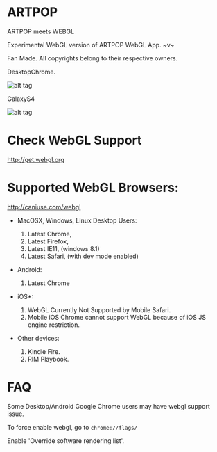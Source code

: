 ARTPOP
======
ARTPOP meets WEBGL

Experimental WebGL version of ARTPOP WebGL App. ~v~

Fan Made.
All copyrights belong to their respective owners.

DesktopChrome.

![alt tag](https://raw.githubusercontent.com/wonglok/ARTPOP/master/app/images/desktop.png)

GalaxyS4

![alt tag](https://raw.githubusercontent.com/wonglok/ARTPOP/master/app/images/supposeToSee2.jpg)

Check WebGL Support
=====
http://get.webgl.org


Supported WebGL Browsers:
======
http://caniuse.com/webgl

* MacOSX, Windows, Linux Desktop Users:
	1. Latest Chrome,
	2. Latest Firefox,
	3. Latest IE11, (windows 8.1)
	4. Latest Safari, (with dev mode enabled)

* Android:
	1. Latest Chrome

* iOS*:
	1. WebGL Currently Not Supported by Mobile Safari.
	2. Mobile iOS Chrome cannot support WebGL because of iOS JS engine restriction.

* Other devices:
	1. Kindle Fire.
	2. RIM Playbook.

FAQ
=====
Some Desktop/Android Google Chrome users may have webgl support issue.

To force enable webgl, go to ```chrome://flags/```

Enable 'Override software rendering list'.


























